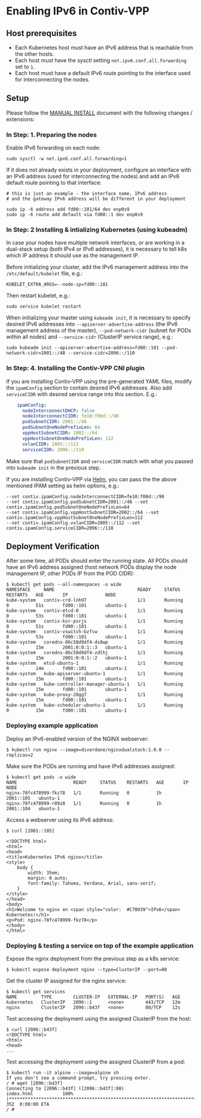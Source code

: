 # Enabling IPv6 in Contiv-VPP


## Host prerequisites

- Each Kubernetes host must have an IPv6 address that is reachable from the other hosts.
- Each host must have the sysctl setting `net.ipv6.conf.all.forwarding` set to `1`. 
- Each host must have a default IPv6 route pointing to the interface used for interconnecting
  the nodes.


## Setup

Please follow the [MANUAL INSTALL](MANUAL_INSTALL.md) document with the following changes / extensions:

### In Step: 1. Preparing the nodes
Enable IPv6 forwarding on each node:
```
sudo sysctl -w net.ipv6.conf.all.forwarding=1
```

If it does not already exists in your deployment, configure an interface with an IPv6 address 
(used for interconnecting the nodes) and add an IPv6 default route pointing to that interface:
```
# this is just an example - the interface name, IPv6 address 
# and the gateway IPv6 address will be different in your deployment

sudo ip -6 address add fd00::101/64 dev enp0s9
sudo ip -6 route add default via fd00::1 dev enp0s9
```

### In Step: 2 Installing & intializing Kubernetes (using kubeadm)
In case your nodes have multiple network interfaces, or are working in a dual-stack
setup (both IPv4 or IPv6 addresses), it is necessary to tell k8s which IP address
it should use as the management IP. 

Before initializing your cluster, add the IPv6 management address into
the `/etc/default/kubelet` file, e.g.:
```
KUBELET_EXTRA_ARGS=--node-ip=fd00::101
```

Then restart kubelet, e.g.:
```
sudo service kubelet restart
```

When initializing your master using `kubeadm init`, it is necessary to specify desired IPv6
addresses into `--apiserver-advertise-address` (the IPv6 management address of the master),
`--pod-network-cidr` (subnet for PODs within all nodes) and `--service-cidr`
(ClusterIP service range), e.g.:

```
sudo kubeadm init --apiserver-advertise-address=fd00::101 --pod-network-cidr=2001::/48 --service-cidr=2096::/110
```

### In Step: 4. Installing the Contiv-VPP CNI plugin

If you are installing Contiv-VPP using the pre-generated YAML files, modify the `ipamConfig`
section to contain desired IPv6 addresses. Also add `serviceCIDR` with desired service range 
into this section. E.g.:

```yaml
    ipamConfig:
      nodeInterconnectDHCP: false
      nodeInterconnectCIDR: fe10:f00d::/90
      podSubnetCIDR: 2001::/48
      podSubnetOneNodePrefixLen: 64
      vppHostSubnetCIDR: 2002::/64
      vppHostSubnetOneNodePrefixLen: 112
      vxlanCIDR: 2005::/112
      serviceCIDR: 2096::/110
```

Make sure that `podSubnetCIDR` and `serviceCIDR` match with what you passed
into `kubeadm init` in the previous step.

If you are installing Contiv-VPP via [Helm](../../k8s/contiv-vpp/README.md),
you can pass the the above mentioned IPAM setting as helm options, e.g.:
```
--set contiv.ipamConfig.nodeInterconnectCIDR=fe10:f00d::/90
--set contiv.ipamConfig.podSubnetCIDR=2001::/48 --set contiv.ipamConfig.podSubnetOneNodePrefixLen=64
--set contiv.ipamConfig.vppHostSubnetCIDR=2002::/64 --set contiv.ipamConfig.vppHostSubnetOneNodePrefixLen=112
--set contiv.ipamConfig.vxlanCIDR=2005::/112 --set contiv.ipamConfig.serviceCIDR=2096::/110
```


## Deployment Verification
After some time, all PODs should enter the running state. All PODs should have an IPv6 address
assigned (host network PODs display the node management IP, other PODs IP from the POD CIDR):
```
$ kubectl get pods --all-namespaces -o wide
NAMESPACE     NAME                               READY     STATUS             RESTARTS   AGE       IP              NODE
kube-system   contiv-crd-lnh97                   1/1       Running            0          51s       fd00::101       ubuntu-1
kube-system   contiv-etcd-0                      1/1       Running            0          53s       fd00::101       ubuntu-1
kube-system   contiv-ksr-psrjs                   1/1       Running            0          51s       fd00::101       ubuntu-1
kube-system   contiv-vswitch-bzfcw               1/1       Running            0          53s       fd00::101       ubuntu-1
kube-system   coredns-86c58d9df4-ds8wp           1/1       Running            0          15m       2001:0:0:1::3   ubuntu-1
kube-system   coredns-86c58d9df4-zdlhj           1/1       Running            0          15m       2001:0:0:1::2   ubuntu-1
kube-system   etcd-ubuntu-1                      1/1       Running            0          14m       fd00::101       ubuntu-1
kube-system   kube-apiserver-ubuntu-1            1/1       Running            0          15m       fd00::101       ubuntu-1
kube-system   kube-controller-manager-ubuntu-1   1/1       Running            0          15m       fd00::101       ubuntu-1
kube-system   kube-proxy-28gg7                   1/1       Running            0          15m       fd00::101       ubuntu-1
kube-system   kube-scheduler-ubuntu-1            1/1       Running            0          15m       fd00::101       ubuntu-1
```


### Deploying example application
Deploy an IPv6-enabled version of the NGINX webserver:
```
$ kubectl run nginx --image=diverdane/nginxdualstack:1.0.0 --replicas=2
```

Make sure the PODs are running and have IPv6 addresses assigned:

```
$ kubectl get pods -o wide
NAME                     READY     STATUS    RESTARTS   AGE       IP          NODE
nginx-78fc478999-fkz78   1/1       Running   0          1h        2001::105   ubuntu-1
nginx-78fc478999-r89z8   1/1       Running   0          1h        2001::104   ubuntu-1
```

Access a webserver using its IPv6 address:
```
$ curl [2001::105]

<!DOCTYPE html>
<html>
<head>
<title>Kubernetes IPv6 nginx</title> 
<style>
    body {
        width: 35em;
        margin: 0 auto;
        font-family: Tahoma, Verdana, Arial, sans-serif;
    }
</style>
</head>
<body>
<h1>Welcome to nginx on <span style="color:  #C70039">IPv6</span> Kubernetes!</h1>
<p>Pod: nginx-78fc478999-fkz78</p>
</body>
</html>
```


### Deploying & testing a service on top of the example application
Expose the nginx deployment from the previous step as a k8s service:
```
$ kubectl expose deployment nginx --type=ClusterIP --port=80
```

Get the cluster IP assigned for the nginx service:

```
$ kubectl get services
NAME         TYPE        CLUSTER-IP   EXTERNAL-IP   PORT(S)   AGE
kubernetes   ClusterIP   2096::1      <none>        443/TCP   12m
nginx        ClusterIP   2096::b43f   <none>        80/TCP    12s
```

Test accessing the deployment using the assigned ClusterIP from the host:
```
$ curl [2096::b43f]
<!DOCTYPE html>
<html>
<head>
...
```

Test accessing the deployment using the assigned ClusterIP from a pod:
```
$ kubectl run -it alpine --image=alpine sh
If you don't see a command prompt, try pressing enter.
/ # wget [2096::b43f]
Connecting to [2096::b43f] ([2096::b43f]:80)
index.html           100% |********************************************************************************************************************************************************************|   352  0:00:00 ETA
/ #
```
